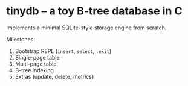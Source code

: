 # tinydb – a toy B-tree database in C

Implements a minimal SQLite-style storage engine from scratch.

Milestones:
1. Bootstrap REPL (`insert`, `select`, `.exit`)
2. Single-page table
3. Multi-page table
4. B-tree indexing
5. Extras (update, delete, metrics)

